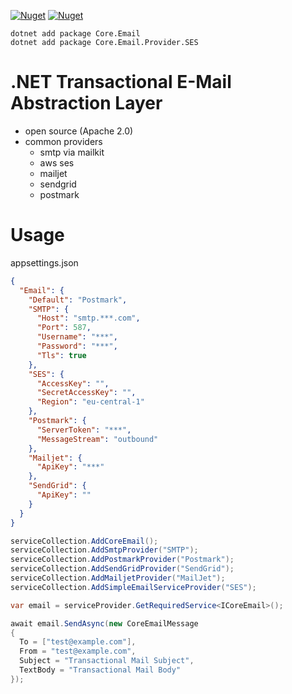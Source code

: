 [![Nuget](https://img.shields.io/nuget/v/Core.Email)](https://www.nuget.org/packages/Core.Email)
[![Nuget](https://img.shields.io/nuget/dt/Core.Email)](https://www.nuget.org/packages/Core.Email)

```
dotnet add package Core.Email
dotnet add package Core.Email.Provider.SES
```

# .NET Transactional E-Mail Abstraction Layer
- open source (Apache 2.0)
- common providers
  - smtp via mailkit
  - aws ses
  - mailjet
  - sendgrid
  - postmark
 
# Usage
appsettings.json
```json
{
  "Email": {
    "Default": "Postmark",
    "SMTP": {
      "Host": "smtp.***.com",
      "Port": 587,
      "Username": "***",
      "Password": "***",
      "Tls": true
    },
    "SES": {
      "AccessKey": "",
      "SecretAccessKey": "",
      "Region": "eu-central-1"
    },
    "Postmark": {
      "ServerToken": "***",
      "MessageStream": "outbound"
    },
    "Mailjet": {
      "ApiKey": "***"
    },
    "SendGrid": {
      "ApiKey": ""
    }
  }
}
```

```csharp
serviceCollection.AddCoreEmail();
serviceCollection.AddSmtpProvider("SMTP");
serviceCollection.AddPostmarkProvider("Postmark");
serviceCollection.AddSendGridProvider("SendGrid");
serviceCollection.AddMailjetProvider("MailJet");
serviceCollection.AddSimpleEmailServiceProvider("SES");

var email = serviceProvider.GetRequiredService<ICoreEmail>();

await email.SendAsync(new CoreEmailMessage
{
  To = ["test@example.com"],
  From = "test@example.com",
  Subject = "Transactional Mail Subject",
  TextBody = "Transactional Mail Body"
});
```
